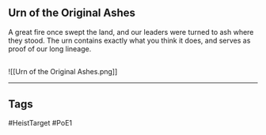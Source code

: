 ## Urn of the Original Ashes
A great fire once swept the land, and our leaders were turned to ash where they stood.
The urn contains exactly what you think it does, and serves as proof of our long lineage.
## 
![[Urn of the Original Ashes.png]]

---
## Tags
#HeistTarget
#PoE1 